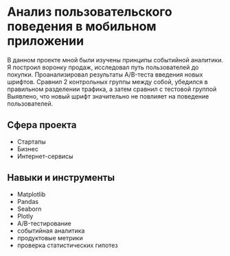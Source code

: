 # Анализ пользовательского поведения в мобильном приложении

В данном проекте мной были изучены принципы событийной аналитики. Я построил
воронку продаж, исследовал путь пользователей до покупки. Проанализировал
результаты A/B-теста введения новых шрифтов. Сравнил 2 контрольных группы между
собой, убедился в правильном разделении трафика, а затем сравнил с тестовой группой
Выявлено, что новый шрифт значительно не повлияет на поведение пользователей.


## Сфера проекта
- Стартапы
- Бизнес
- Интернет-сервисы

## Навыки и инструменты

- Matplotlib
- Pandas
- Seaborn
- Plotly
- A/B-тестирование
- событийная аналитика
- продуктовые метрики
- проверка статистических гипотез

